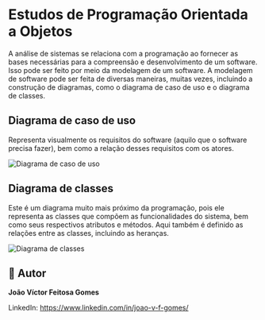 # Estudos de Programação Orientada a Objetos

A análise de sistemas se relaciona com a programação ao fornecer as bases necessárias para a compreensão e desenvolvimento de um software. Isso pode ser feito por meio da modelagem de um software.
A modelagem de software pode ser feita de diversas maneiras, muitas vezes, incluindo a construção de diagramas, como o diagrama de caso de uso e o diagrama de classes.

## Diagrama de caso de uso

Representa visualmente os requisitos do software (aquilo que o software precisa fazer), bem como a relação desses requisitos com os atores.

<img src="https://i.imgur.com/dariRbj.png" alt="Diagrama de caso de uso">

## Diagrama de classes

Este é um diagrama muito mais próximo da programação, pois ele representa as classes que compõem as funcionalidades do sistema, bem como seus respectivos atributos e métodos. Aqui também é definido as relações entre as classes, incluindo as heranças.

<img src="https://i.imgur.com/JHDZn3O.png" alt="Diagrama de classes">

## 👨 Autor

**João Víctor Feitosa Gomes**

LinkedIn: https://www.linkedin.com/in/joao-v-f-gomes/
